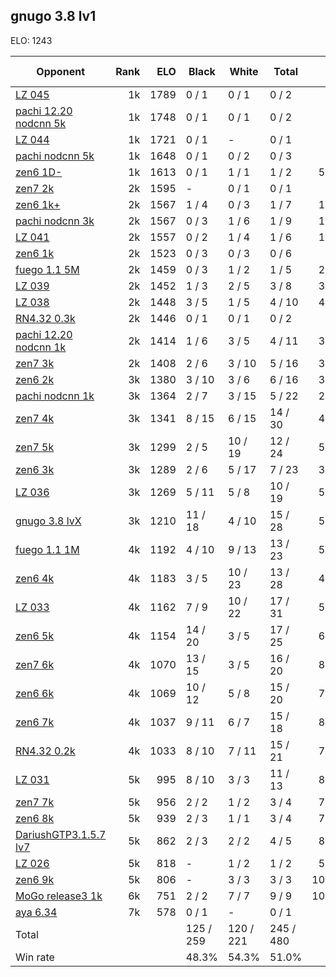 ## gnugo 3.8 lv1 ##

ELO: 1243

Opponent | Rank | ELO | Black | White | Total | Win rate
---------|-----:|----:|-------|-------|-------|-------:
[LZ 045](LZ%20045.md) | 1k | 1789 | 0 / 1 | 0 / 1 | 0 / 2 | 0.0%
[pachi 12.20 nodcnn 5k](pachi%2012.20%20nodcnn%205k.md) | 1k | 1748 | 0 / 1 | 0 / 1 | 0 / 2 | 0.0%
[LZ 044](LZ%20044.md) | 1k | 1721 | 0 / 1 | - | 0 / 1 | 0.0%
[pachi nodcnn 5k](pachi%20nodcnn%205k.md) | 1k | 1648 | 0 / 1 | 0 / 2 | 0 / 3 | 0.0%
[zen6 1D-](zen6%201D-.md) | 1k | 1613 | 0 / 1 | 1 / 1 | 1 / 2 | 50.0%
[zen7 2k](zen7%202k.md) | 2k | 1595 | - | 0 / 1 | 0 / 1 | 0.0%
[zen6 1k+](zen6%201k+.md) | 2k | 1567 | 1 / 4 | 0 / 3 | 1 / 7 | 14.3%
[pachi nodcnn 3k](pachi%20nodcnn%203k.md) | 2k | 1567 | 0 / 3 | 1 / 6 | 1 / 9 | 11.1%
[LZ 041](LZ%20041.md) | 2k | 1557 | 0 / 2 | 1 / 4 | 1 / 6 | 16.7%
[zen6 1k](zen6%201k.md) | 2k | 1523 | 0 / 3 | 0 / 3 | 0 / 6 | 0.0%
[fuego 1.1 5M](fuego%201.1%205M.md) | 2k | 1459 | 0 / 3 | 1 / 2 | 1 / 5 | 20.0%
[LZ 039](LZ%20039.md) | 2k | 1452 | 1 / 3 | 2 / 5 | 3 / 8 | 37.5%
[LZ 038](LZ%20038.md) | 2k | 1448 | 3 / 5 | 1 / 5 | 4 / 10 | 40.0%
[RN4.32 0.3k](RN4.32%200.3k.md) | 2k | 1446 | 0 / 1 | 0 / 1 | 0 / 2 | 0.0%
[pachi 12.20 nodcnn 1k](pachi%2012.20%20nodcnn%201k.md) | 2k | 1414 | 1 / 6 | 3 / 5 | 4 / 11 | 36.4%
[zen7 3k](zen7%203k.md) | 2k | 1408 | 2 / 6 | 3 / 10 | 5 / 16 | 31.3%
[zen6 2k](zen6%202k.md) | 3k | 1380 | 3 / 10 | 3 / 6 | 6 / 16 | 37.5%
[pachi nodcnn 1k](pachi%20nodcnn%201k.md) | 3k | 1364 | 2 / 7 | 3 / 15 | 5 / 22 | 22.7%
[zen7 4k](zen7%204k.md) | 3k | 1341 | 8 / 15 | 6 / 15 | 14 / 30 | 46.7%
[zen7 5k](zen7%205k.md) | 3k | 1299 | 2 / 5 | 10 / 19 | 12 / 24 | 50.0%
[zen6 3k](zen6%203k.md) | 3k | 1289 | 2 / 6 | 5 / 17 | 7 / 23 | 30.4%
[LZ 036](LZ%20036.md) | 3k | 1269 | 5 / 11 | 5 / 8 | 10 / 19 | 52.6%
[gnugo 3.8 lvX](gnugo%203.8%20lvX.md) | 3k | 1210 | 11 / 18 | 4 / 10 | 15 / 28 | 53.6%
[fuego 1.1 1M](fuego%201.1%201M.md) | 4k | 1192 | 4 / 10 | 9 / 13 | 13 / 23 | 56.5%
[zen6 4k](zen6%204k.md) | 4k | 1183 | 3 / 5 | 10 / 23 | 13 / 28 | 46.4%
[LZ 033](LZ%20033.md) | 4k | 1162 | 7 / 9 | 10 / 22 | 17 / 31 | 54.8%
[zen6 5k](zen6%205k.md) | 4k | 1154 | 14 / 20 | 3 / 5 | 17 / 25 | 68.0%
[zen7 6k](zen7%206k.md) | 4k | 1070 | 13 / 15 | 3 / 5 | 16 / 20 | 80.0%
[zen6 6k](zen6%206k.md) | 4k | 1069 | 10 / 12 | 5 / 8 | 15 / 20 | 75.0%
[zen6 7k](zen6%207k.md) | 4k | 1037 | 9 / 11 | 6 / 7 | 15 / 18 | 83.3%
[RN4.32 0.2k](RN4.32%200.2k.md) | 4k | 1033 | 8 / 10 | 7 / 11 | 15 / 21 | 71.4%
[LZ 031](LZ%20031.md) | 5k | 995 | 8 / 10 | 3 / 3 | 11 / 13 | 84.6%
[zen7 7k](zen7%207k.md) | 5k | 956 | 2 / 2 | 1 / 2 | 3 / 4 | 75.0%
[zen6 8k](zen6%208k.md) | 5k | 939 | 2 / 3 | 1 / 1 | 3 / 4 | 75.0%
[DariushGTP3.1.5.7 lv7](DariushGTP3.1.5.7%20lv7.md) | 5k | 862 | 2 / 3 | 2 / 2 | 4 / 5 | 80.0%
[LZ 026](LZ%20026.md) | 5k | 818 | - | 1 / 2 | 1 / 2 | 50.0%
[zen6 9k](zen6%209k.md) | 5k | 806 | - | 3 / 3 | 3 / 3 | 100.0%
[MoGo release3 1k](MoGo%20release3%201k.md) | 6k | 751 | 2 / 2 | 7 / 7 | 9 / 9 | 100.0%
[aya 6.34](aya%206.34.md) | 7k | 578 | 0 / 1 | - | 0 / 1 | 0.0%
Total | | | 125 / 259 | 120 / 221 | 245 / 480 | 
Win rate| | | 48.3% | 54.3% | 51.0% | 
